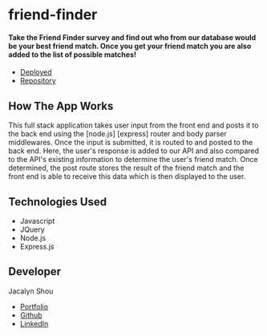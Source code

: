# friend-finder

#### Take the Friend Finder survey and find out who from our database would be your best friend match. Once you get your friend match you are also added to the list of possible matches!
* [Deployed](https://pure-shelf-59631.herokuapp.com/)
* [Repository](https://github.com/jshou403/friend-finder)

## How The App Works
This full stack application takes user input from the front end and posts it to the back end using the [node.js] [express] router and body parser middlewares. Once the input is submitted, it is routed to and posted to the back end. Here, the user's response is added to our API and also compared to the API's existing information to determine the user's friend match. Once determined, the post route stores the result of the friend match and the front end is able to receive this data which is then displayed to the user. 

## Technologies Used
* Javascript
* JQuery
* Node.js
* Express.js

## Developer
Jacalyn Shou 
* [Portfolio](http://www.jacalynshou.com/)
* [Github](https://github.com/jshou403)
* [LinkedIn](https://www.linkedin.com/in/jacalyn-shou/)